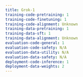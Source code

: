 ```yaml
---
title: Grok-1
training-code-pretraining: 1
training-code-finetuning: 1
training-code-alignment: Unknown
training-data-pretraining: 1
training-data-sft: 1
training-data-alignment: Unknown
evaluation-code-general: 1
evaluation-code-safety: N/A
evaluation-data-utility: N/A
evaluation-data-safety: N/A
deployment-code-inference: 1
deployment-data-weights: 2
---
```

